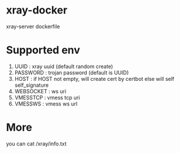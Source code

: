 # xray-docker
xray-server dockerfile

# Supported env
1. UUID : xray uuid (default random create)
2. PASSWORD : trojan password (default is UUID)
3. HOST : if HOST not empty, will create cert by certbot else will self self_signature
4. WEBSOCKET : ws uri
5. VMESSTCP : vmess tcp uri
6. VMESSWS : vmess ws url

# More

you can cat /xray/info.txt
